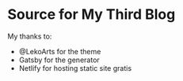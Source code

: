 # Source for My Third Blog

My thanks to:
 * @LekoArts for the theme
 * Gatsby for the generator
 * Netlify for hosting static site gratis
